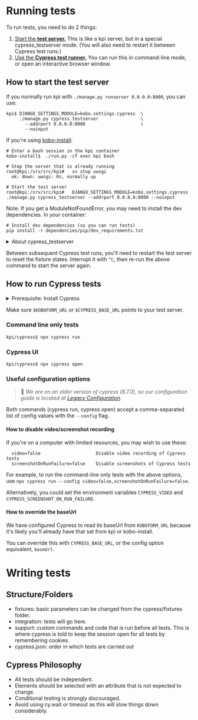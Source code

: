 # Running tests

To run tests, you need to do 2 things:

1. [Start the **test server.**](#how-to-start-the-test-server) This is like a kpi server, but in a special cypress_testserver mode. (You will also need to restart it between Cypress test runs.)
2. [Use the **Cypress test runner.**](#how-to-run-cypress-tests) You can run this in command-line mode, or open an interactive browser window.

## How to start the test server

If you normally run kpi with `./manage.py runserver 0.0.0.0:8000`, you can use:

```
kpi$ DJANGO_SETTINGS_MODULE=kobo.settings.cypress  \
     ./manage.py cypress_testserver                \
       --addrport 0.0.0.0:8000                     \
       --noinput
```

If you're using [kobo-install](https//github.com/kobotoolbox/kobo-install):

```console
# Enter a bash session in the kpi container
kobo-install$  ./run.py -cf exec kpi bash

# Stop the server that is already running
root@kpi:/srv/src/kpi#   sv stop uwsgi
  ok: down: uwsgi: 0s, normally up

# Start the test server
root@kpi:/srv/src/kpi#   DJANGO_SETTINGS_MODULE=kobo.settings.cypress ./manage.py cypress_testserver --addrport 0.0.0.0:8000 --noinput
```

Note: If you get a ModuleNotFoundError, you may need to install
the dev dependencies. In your container:

```console
# Install dev dependencies (so you can run tests)
pip install -r dependencies/pip/dev_requirements.txt
```

<details><summary>About cypress_testserver</summary>

#### About cypress_testserver

The **cypress_testserver** provides fixtures for the Cypress tests.

```
DJANGO_SETTINGS_MODULE=kobo.settings.cypress (1) Use test server settings
              ./manage.py cypress_testserver (2) Run the test server
                     --addrport 0.0.0.0:8000 (3) Bind :8000 (check this)
                     --noinput               (4) Skip 'delete database' prompt
```

1. `DJANGO_SETTINGS_MODULE=kobo.settings.cypress` switches the server away from using your default kpi database. Source: [kpi/kobo/settings/cypress.py](../kobo/settings/cypress.py)
2. `./manage.py cypress_testserver`  is a custom management command. Starts a test server with fixtures created in Python specifically for Cypress tests.
    - [kpi/management/commands/cypress_testserver.py](../kpi/management/commands/cypress_testserver.py) - Add or change fixtures here.
    - [django-admin/#testserver](https://docs.djangoproject.com/en/4.0/ref/django-admin/#testserver) - Django's built-in `testserver`, which this is based on.
3. `--addrport 0.0.0.0:8000` - Change this if necessary. Use port 80 if you're running on http://kf.kobo.local, port 8000 if you're using kobo-install.
4. `--noinput` - Skips console prompts about clearing the existing test database.
</details>

Between subsequent Cypress test runs, you'll need to restart the test server to reset the fixture states. Interrupt it with `^C`, then re-run the above command to start the server again.

## How to run Cypress tests

<details>
<summary>Prerequisite: Install Cypress</summary>

### Installing Cypress

1. Navigate to the `cypress` folder.
2. Install cypress with `npm install`.

Cypress will likely ask you to install [some OS dependencies](https://on.cypress.io/required-dependencies) (about .5 GB) when you try to run a test.
</details>

Make sure `$KOBOFORM_URL` or `$CYPRESS_BASE_URL` points to your test server.

### Command line only tests

    kpi/cypress$ npx cypress run

### Cypress UI

    kpi/cypress$ npx cypress open

### Useful configuration options

> 🚧  *We are on an older version of cypress (8.7.0), so our configuration guide is located at [Legacy Configuration](https://docs.cypress.io/guides/references/legacy-configuration).*

Both commands (cypress run, cypress open) accept a comma-separated list of config values with the `--config` flag.

#### How to disable video/screenshot recording

If you're on a computer with limited resources, you may wish to use these:

```
  video=false                     Disable video recording of Cypress tests
  screenshotOnRunFailure=false    Disable screenshots of Cypress tests
```

For example, to run the command-line only tests with the above options, use `npx cypress run --config video=false,screenshotOnRunFailure=false`.

Alternatively, you could set the environment variables `CYPRESS_VIDEO` and `CYPRESS_SCREENSHOT_ON_RUN_FAILURE`.

#### How to override the baseUrl

We have configured Cypress to read its baseUrl from `KOBOFORM_URL` because it's likely you'll already have that set from kpi or kobo-install.

You can override this with `CYPRESS_BASE_URL`, or the config option equivalent, `baseUrl`.

# Writing tests

## Structure/Folders

- fixtures: basic parameters can be changed from the cypress/fixtures folder.
- integration: tests will go here.
- support: custom commands and code that is run before all tests. This is where cypress is told to keep the session open for all tests by remembering cookies.
- cypress.json: order in which tests are carried out

## Cypress Philosophy

- All tests should be independent.
- Elements should be selected with an attribute that is not expected to change.
- Conditional testing is strongly discouraged.
- Avoid using cy.wait or timeout as this will slow things down considerably.
